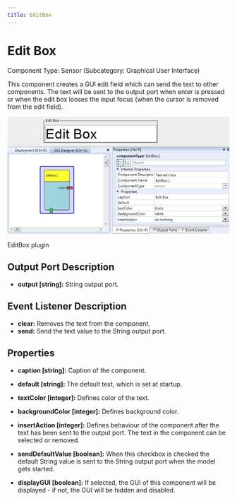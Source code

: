 ```yaml
---
title: EditBox
---
```


# Edit Box

Component Type: Sensor (Subcategory: Graphical User Interface)

This component creates a GUI edit field which can send the text to other components. The text will be sent to the output port when enter is pressed or when the edit box looses the input focus (when the cursor is removed from the edit field).

![Screenshot: EditBox plugin](./img/editbox.jpg "Screenshot: EditBox plugin")

EditBox plugin

## Output Port Description

*   **output \[string\]:** String output port.

## Event Listener Description

*   **clear:** Removes the text from the component.
*   **send:** Send the text value to the String output port.

## Properties

*   **caption \[string\]:** Caption of the component.
*   **default \[string\]:** The default text, which is set at startup.  
    
*   **textColor \[integer\]:** Defines color of the text.
*   **backgroundColor \[integer\]:** Defines background color.
*   **insertAction \[integer\]:** Defines behaviour of the component after the text has been sent to the output port. The text in the component can be selected or removed.
*   **sendDefaultValue \[boolean\]:** When this checkbox is checked the default String value is sent to the String output port when the model gets started.
*   **displayGUI \[boolean\]:** If selected, the GUI of this component will be displayed - if not, the GUI will be hidden and disabled.